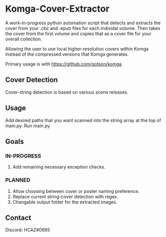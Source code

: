 # Komga-Cover-Extractor
A work-in-progress python automation script that detects and extracts the cover from your .cbz and .epub files for each individal volume. 
Then takes the cover from the first volume and copies that as a cover file for your overall collection.

Allowing the user to use local higher-resolution covers within Komga instead of the compressed versions that Komga generates.

Primary usage is with https://github.com/gotson/komga

## Cover Detection
Cover-string detection is based on various scene releases.

## Usage
Add desired paths that you want scanned into the string array at the top of main.py.
Run main.py

## Goals
### IN-PROGRESS
1. Add remaining necessary exception checks.

### PLANNED
1. Allow choosing between cover or poster naming preference.
2. Replace current string-cover detection with regex.
3. Changable output folder for the extracted images.

## Contact
Discord: HCAZ#0665
